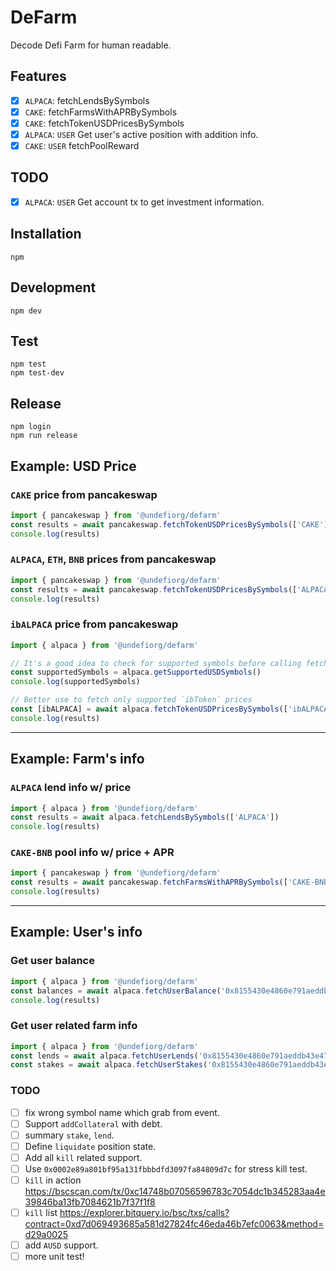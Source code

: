# DeFarm

Decode Defi Farm for human readable.

## Features

- [x] `ALPACA`: fetchLendsBySymbols
- [x] `CAKE`: fetchFarmsWithAPRBySymbols
- [x] `CAKE`: fetchTokenUSDPricesBySymbols
- [x] `ALPACA`: `USER` Get user's active position with addition info.
- [x] `CAKE`: `USER` fetchPoolReward

## TODO

- [x] `ALPACA`: `USER` Get account tx to get investment information.

## Installation

```
npm
```

## Development

```
npm dev
```

## Test

```
npm test
npm test-dev
```

## Release

```
npm login
npm run release
```

## Example: USD Price

### `CAKE` price from pancakeswap

```typescript
import { pancakeswap } from '@undefiorg/defarm'
const results = await pancakeswap.fetchTokenUSDPricesBySymbols(['CAKE'])
console.log(results)
```

### `ALPACA`, `ETH`, `BNB` prices from pancakeswap

```typescript
import { pancakeswap } from '@undefiorg/defarm'
const results = await pancakeswap.fetchTokenUSDPricesBySymbols(['ALPACA', 'ETH', 'BNB'])
console.log(results)
```

### `ibALPACA` price from pancakeswap

```typescript
import { alpaca } from '@undefiorg/defarm'

// It's a good idea to check for supported symbols before calling fetchTokenUSDPricesBySymbols
const supportedSymbols = alpaca.getSupportedUSDSymbols()
console.log(supportedSymbols)

// Better use to fetch only supported `ibToken` prices
const [ibALPACA] = await alpaca.fetchTokenUSDPricesBySymbols(['ibALPACA'])
console.log(results)
```

---

## Example: Farm's info

### `ALPACA` lend info w/ price

```typescript
import { alpaca } from '@undefiorg/defarm'
const results = await alpaca.fetchLendsBySymbols(['ALPACA'])
console.log(results)
```

### `CAKE-BNB` pool info w/ price + APR

```typescript
import { pancakeswap } from '@undefiorg/defarm'
const results = await pancakeswap.fetchFarmsWithAPRBySymbols(['CAKE-BNB LP'])
console.log(results)
```

---

## Example: User's info

### Get user balance

```typescript
import { alpaca } from '@undefiorg/defarm'
const balances = await alpaca.fetchUserBalance('0x8155430e4860e791aeddb43e4764d15de7e0def1')
console.log(results)
```

### Get user related farm info

```typescript
import { alpaca } from '@undefiorg/defarm'
const lends = await alpaca.fetchUserLends('0x8155430e4860e791aeddb43e4764d15de7e0def1')
const stakes = await alpaca.fetchUserStakes('0x8155430e4860e791aeddb43e4764d15de7e0def1')
```

### TODO

- [ ] fix wrong symbol name which grab from event.
- [ ] Support `addCollateral` with debt.
- [ ] summary `stake`, `lend`.
- [ ] Define `liquidate` position state.
- [ ] Add all `kill` related support.
- [ ] Use `0x0002e89a801bf95a131fbbbdfd3097fa84809d7c` for stress kill test.
- [ ] `kill` in action https://bscscan.com/tx/0xc14748b07056596783c7054dc1b345283aa4e39846ba13fb7084621b7f37f1f8
- [ ] `kill` list https://explorer.bitquery.io/bsc/txs/calls?contract=0xd7d069493685a581d27824fc46eda46b7efc0063&method=d29a0025
- [ ] add `AUSD` support.
- [ ] more unit test!
